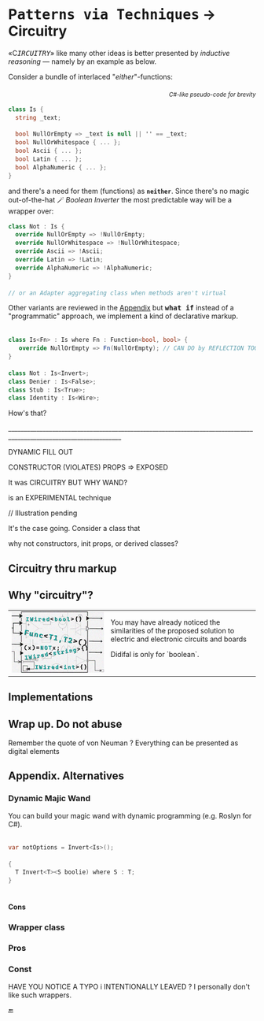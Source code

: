 # P<samp>atterns via Techniques</samp> &rarr; Circuitry

«C<samp><i>IRCUITRY</i></samp>» like many other ideas is better presented by _inductive reasoning_ &mdash; namely by an example as below.

Consider a bundle of interlaced "_either_"-functions:

<div align="right"><sub><i>C#-like pseudo-code for brevity</i></sub></div>

```csharp
class Is {
  string _text;

  bool NullOrEmpty => _text is null || '' == _text;
  bool NullOrWhitespace { ... };
  bool Ascii { ... };
  bool Latin { ... };
  bool AlphaNumeric { ... };
}

```

and there's a need for them (functions) as **`neither`**. Since there's no magic out-of-the-hat 🪄 _Boolean Inverter_ the most predictable way will be a wrapper over:

```csharp
class Not : Is {
  override NullOrEmpty => !NullOrEmpty;
  override NullOrWhitespace => !NullOrWhitespace;
  override Ascii => !Ascii;
  override Latin => !Latin;
  override AlphaNumeric => !AlphaNumeric;
}

// or an Adapter aggregating class when methods aren't virtual
```

Other variants are reviewed in the [Appendix](#alternatives) but <b><samp>what if</samp></b> instead of a "programmatic" approach, we implement a kind of declarative markup.

```csharp

class Is<Fn> : Is where Fn : Function<bool, bool> {
   override NullOrEmpty => Fn(NullOrEmpty); // CAN DO by REFLECTION TOO!
}

class Not : Is<Invert>;
class Denier : Is<False>;
class Stub : Is<True>;
class Identity : Is<Wire>; 


```

How's that?

\__________________________________________________________________________________________________________________


DYNAMIC FILL OUT

CONSTRUCTOR (VIOLATES)
   PROPS => EXPOSED

It was CIRCUITRY BUT WHY WAND?


is an EXPERIMENTAL technique

// Illustration pending

It's the case going. Consider a class that 

why not 
constructors, init props, or derived classes?

## Circuitry thru markup

## <a id="why-circuitry" /> Why "circuitry"?

<table><tr valign="top"><td width="40%"><img alt="&nbsp;electrical circuit collage" src="../../../_rsc/img/illus/Circuitry.jpg" /></td><td>
  <p>You may have already noticed the similarities of the proposed solution to electric and electronic circuits and boards</p>
  <p>Didifal is only for `boolean`.</p>
</td></tr>
</table>

## Implementations



## Wrap up. Do not abuse

Remember the quote of von Neuman ?
Everything can be presented as digital elements 

## Appendix. Alternatives<a id="alternatives" />

### Dynamic Majic Wand

You can build your magic wand with dynamic programming (e.g. Roslyn for C#).

```csharp

var notOptions = Invert<Is>();

{
  T Invert<T><S boolie) where S : T;
}



```

#### Cons



### Wrapper class

### Pros 

### Const

HAVE YOU NOTICE A TYPO i INTENTIONALLY LEAVED ? I personally don't like such wrappers.

🔚
